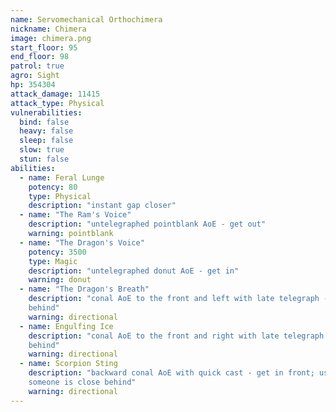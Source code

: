 ```yaml
---
name: Servomechanical Orthochimera
nickname: Chimera
image: chimera.png
start_floor: 95
end_floor: 98
patrol: true
agro: Sight
hp: 354304
attack_damage: 11415
attack_type: Physical
vulnerabilities:
  bind: false
  heavy: false
  sleep: false
  slow: true
  stun: false
abilities:
  - name: Feral Lunge
    potency: 80
    type: Physical
    description: "instant gap closer"
  - name: "The Ram's Voice"
    description: "untelegraphed pointblank AoE - get out"
    warning: pointblank
  - name: "The Dragon's Voice"
    potency: 3500
    type: Magic
    description: "untelegraphed donut AoE - get in"
    warning: donut
  - name: "The Dragon's Breath"
    description: "conal AoE to the front and left with late telegraph - get
    behind"
    warning: directional
  - name: Engulfing Ice
    description: "conal AoE to the front and right with late telegraph - get
    behind"
    warning: directional
  - name: Scorpion Sting
    description: "backward conal AoE with quick cast - get in front; used when
    someone is close behind"
    warning: directional
---
```


